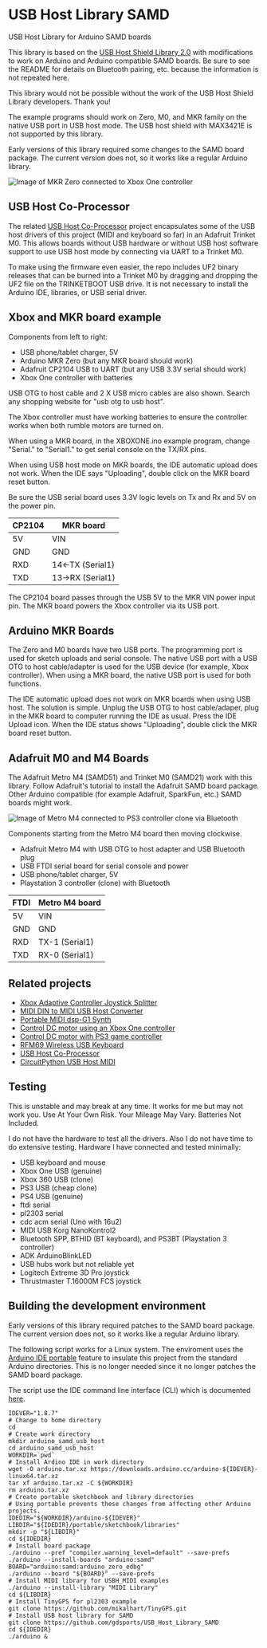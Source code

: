 # USB Host Library SAMD
USB Host Library for Arduino SAMD boards

This library is based on the [USB Host Shield Library
2.0](https://github.com/felis/USB_Host_Shield_2.0) with modifications to work
on Arduino and Arduino compatible SAMD boards. Be sure to see the README for
details on Bluetooth pairing, etc. because the information is not repeated
here.

This library would not be possible without the work of the USB Host Shield
Library developers. Thank you!

The example programs should work on Zero, M0, and MKR family on the native USB
port in USB host mode. The USB host shield with MAX3421E is not supported by
this library.

Early versions of this library required some changes to the SAMD board package.
The current version does not, so it works like a regular Arduino library.

![Image of MKR Zero connected to Xbox One controller](./images/mkrxbox.jpg)

## USB Host Co-Processor

The related [USB Host Co-Processor](https://github.com/gdsports/usbhostcopro)
project encapsulates some of the USB host drivers of this project (MIDI and
keyboard so far) in an Adafruit Trinket M0. This allows boards without USB
hardware or without USB host software support to use USB host mode by
connecting via UART to a Trinket M0.

To make using the firmware even easier, the repo includes UF2 binary releases
that can be burned into a Trinket M0 by dragging and dropping the UF2 file on
the TRINKETBOOT USB drive. It is not necessary to install the Arduino IDE,
libraries, or USB serial driver.

## Xbox and MKR board example

Components from left to right:

* USB phone/tablet charger, 5V
* Arduino MKR Zero (but any MKR board should work)
* Adafruit CP2104 USB to UART (but any USB 3.3V serial should work)
* Xbox One controller with batteries

USB OTG to host cable and 2 X USB micro cables are also shown. Search any
shopping website for "usb otg to usb host".

The Xbox controller must have working batteries to ensure the controller works
when both rumble motors are turned on.

When using a MKR board, in the XBOXONE.ino example program, change "Serial." to
"Serial1." to get serial console on the TX/RX pins.

When using USB host mode on MKR boards, the IDE automatic upload does not work.
When the IDE says "Uploading", double click on the MKR board reset button.

Be sure the USB serial board uses 3.3V logic levels on Tx and Rx and 5V on the
power pin.

CP2104  | MKR board
------  | ---------
5V      | VIN
GND     | GND
RXD     | 14<-TX  (Serial1)
TXD     | 13->RX  (Serial1)

The CP2104 board passes through the USB 5V to the MKR VIN power input pin. The
MKR board powers the Xbox controller via its USB port.

## Arduino MKR Boards

The Zero and M0 boards have two USB ports. The programming port is used for
sketch uploads and serial console. The native USB port with a USB OTG to host
cable/adapter is used for the USB device (for example, Xbox controller). When
using a MKR board, the native USB port is used for both functions.

The IDE automatic upload does not work on MKR boards when using USB host. The
solution is simple. Unplug the USB OTG to host cable/adaper, plug in the MKR
board to computer running the IDE as usual. Press the IDE Upload icon. When the
IDE status shows "Uploading", double click the MKR board reset button.

## Adafruit M0 and M4 Boards

The Adafruit Metro M4 (SAMD51) and Trinket M0 (SAMD21) work with this library.
Follow Adafruit's tutorial to install the Adafruit SAMD board package. Other
Arduino compatible (for example Adafruit, SparkFun, etc.) SAMD boards might
work.

![Image of Metro M4 connected to PS3 controller clone via Bluetooth](./images/ps3bt.jpg)

Components starting from the Metro M4 board then moving clockwise.

* Adafruit Metro M4 with USB OTG to host adapter and USB Bluetooth plug
* USB FTDI serial board for serial console and power
* USB phone/tablet charger, 5V
* Playstation 3 controller (clone) with Bluetooth

FTDI    | Metro M4 board
------  | ---------
5V      | VIN
GND     | GND
RXD     | TX-1  (Serial1)
TXD     | RX-0  (Serial1)

## Related projects

* [Xbox Adaptive Controller Joystick Splitter](https://github.com/gdsports/xac-joystick-splitter)
* [MIDI DIN to MIDI USB Host Converter](https://github.com/gdsports/midiuartusbh)
* [Portable MIDI dsp-G1 Synth](https://github.com/gdsports/dspg1)
* [Control DC motor using an Xbox One controller](https://github.com/gdsports/xbox1motor)
* [Control DC motor with PS3 game controller](https://github.com/gdsports/ps3motor)
* [RFM69 Wireless USB Keyboard](https://github.com/gdsports/rfm69-usb-devices)
* [USB Host Co-Processor](https://github.com/gdsports/usbhostcopro)
* [CircuitPython USB Host MIDI](https://github.com/gdsports/circuitpython_usb_host_midi)

## Testing

This is unstable and may break at any time. It works for me but may not work
you. Use At Your Own Risk. Your Mileage May Vary. Batteries Not Included.

I do not have the hardware to test all the drivers. Also I do not have time to
do extensive testing. Hardware I have connected and tested minimally:

* USB keyboard and mouse
* Xbox One USB (genuine)
* Xbox 360 USB (clone)
* PS3 USB (cheap clone)
* PS4 USB (genuine)
* ftdi serial
* pl2303 serial
* cdc acm serial (Uno with 16u2)
* MIDI USB Korg NanoKontrol2
* Bluetooth SPP, BTHID (BT keyboard), and PS3BT (Playstation 3 controller)
* ADK ArduinoBlinkLED
* USB hubs work but not reliable yet
* Logitech Extreme 3D Pro joystick
* Thrustmaster T.16000M FCS joystick

## Building the development environment

Early versions of this library required patches to the SAMD board package.
The current version does not, so it works like a regular Arduino library.

The following script works for a Linux system. The enviroment uses the [Arduino
IDE portable](https://www.arduino.cc/en/Guide/PortableIDE) feature to insulate
this project from the standard Arduino directories. This is no longer needed
since it no longer patches the SAMD board package.

The script use the IDE command line interface (CLI) which is documented
[here](https://github.com/arduino/Arduino/blob/master/build/shared/manpage.adoc).


```
IDEVER="1.8.7"
# Change to home directory
cd
# Create work directory
mkdir arduino_samd_usb_host
cd arduino_samd_usb_host
WORKDIR=`pwd`
# Install Ardino IDE in work directory
wget -O arduino.tar.xz https://downloads.arduino.cc/arduino-${IDEVER}-linux64.tar.xz
tar xf arduino.tar.xz -C ${WORKDIR}
rm arduino.tar.xz
# Create portable sketchbook and library directories
# Using portable prevents these changes from affecting other Arduino projects.
IDEDIR="${WORKDIR}/arduino-${IDEVER}"
LIBDIR="${IDEDIR}/portable/sketchbook/libraries"
mkdir -p "${LIBDIR}"
cd ${IDEDIR}
# Install board package
./arduino --pref "compiler.warning_level=default" --save-prefs
./arduino --install-boards "arduino:samd"
BOARD="arduino:samd:arduino_zero_edbg"
./arduino --board "${BOARD}" --save-prefs
# Install MIDI library for USBH_MIDI examples
./arduino --install-library "MIDI Library"
cd ${LIBDIR}
# Install TinyGPS for pl2303 example
git clone https://github.com/mikalhart/TinyGPS.git
# Install USB host library for SAMD
git clone https://github.com/gdsports/USB_Host_Library_SAMD
cd ${IDEDIR}
./arduino &
````
